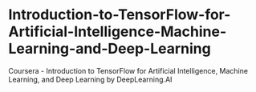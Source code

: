 # Introduction-to-TensorFlow-for-Artificial-Intelligence-Machine-Learning-and-Deep-Learning
Coursera - Introduction to TensorFlow for Artificial Intelligence, Machine Learning, and Deep Learning by DeepLearning.AI
